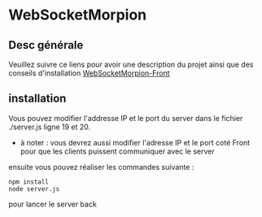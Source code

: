 # WebSocketMorpion

## Desc générale
Veuillez suivre ce liens pour avoir une description du projet ainsi que des conseils d'installation [WebSocketMorpion-Front](https://github.com/TomPoupi/WebSocketMorpion-Front)

## installation
Vous pouvez modifier l'addresse IP et le port du server dans le fichier ./server.js ligne 19 et 20.
- à noter : vous devrez aussi modifier l'adresse IP et le port coté Front pour que les clients puissent communiquer avec le server

 ensuite vous pouvez réaliser les commandes suivante :
 ```
npm install
node server.js
 ```
pour lancer le server back
